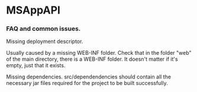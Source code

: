 # MSAppAPI
<h3>FAQ and common issues.</h3>
Missing deployment descriptor.

Usually caused by a missing WEB-INF folder. Check that in the folder "web" of the main directory, there is a WEB-INF folder. 
It doesn't matter if it's empty, just that it exists.

Missing dependencies.
src/dependendencies should contain all the necessary jar files required for the project to be built successfully. 
